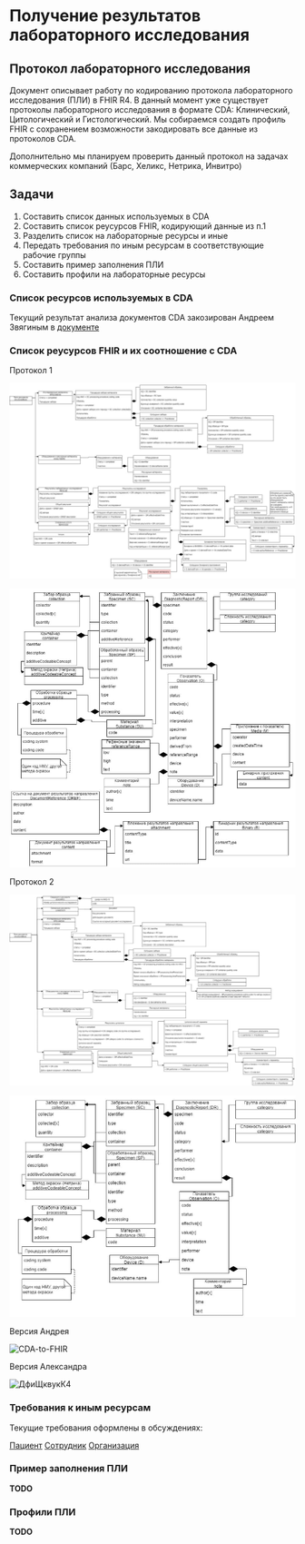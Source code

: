# Получение результатов лабораторного исследования

## Протокол лабораторного исследования

Документ описывает работу по кодированию протокола лабораторного исследования (ПЛИ) в FHIR R4. В данный момент уже существует протоколы лабораторного исследования в формате CDA: Клинический, Цитологический и Гистологический. Мы собираемся создать профиль FHIR с сохранением возможности закодировать все данные из протоколов CDA.

Дополнительно мы планируем проверить данный протокол на задачах коммерческих компаний (Барс, Хеликс, Нетрика, Инвитро)


## Задачи

1. Составить список данных используемых в CDA
2. Составить список реусурсов FHIR, кодирующий данные из п.1
3. Разделить список на лабораторные ресурсы и иные
4. Передать требования по иным ресурсам в соответствующие рабочие группы
5. Составить пример заполнения ПЛИ
6. Составить профили на лабораторные ресурсы

### Список ресурсов используемых в CDA

Текущий результат анализа документов СDA закозирован Андреем Звягиным в [документе](assets/Примеры_ПЛИ_CDA.xlsx)

### Список реусурсов FHIR и их соотношение с CDA

Протокол 1

![Протокол 1 CDA](img/CDA-1.jpg)

![Протокол 1 FHIR](img/Fhir-1.jpg)

Протокол 2

![Протокол 2 CDA](img/CDA-2.jpg)

![Протокол 2 FHIR](img/Fhir-2.jpg)

Версия Андрея

![CDA-to-FHIR](img/CDA-to-FHIR.jpg)

Версия Александра

![ДфиЩквукК4](img/LabOrderR4.png)

### Требования к иным ресурсам 

Текущие требования оформлены в обсуждениях:

[Пациент](https://github.com/fhir-ru/core/discussions/76)
[Сотрудник](https://github.com/fhir-ru/core/discussions/77)
[Организация](https://github.com/fhir-ru/core/discussions/75)

### Пример заполнения ПЛИ

**TODO**

### Профили ПЛИ

**TODO**

